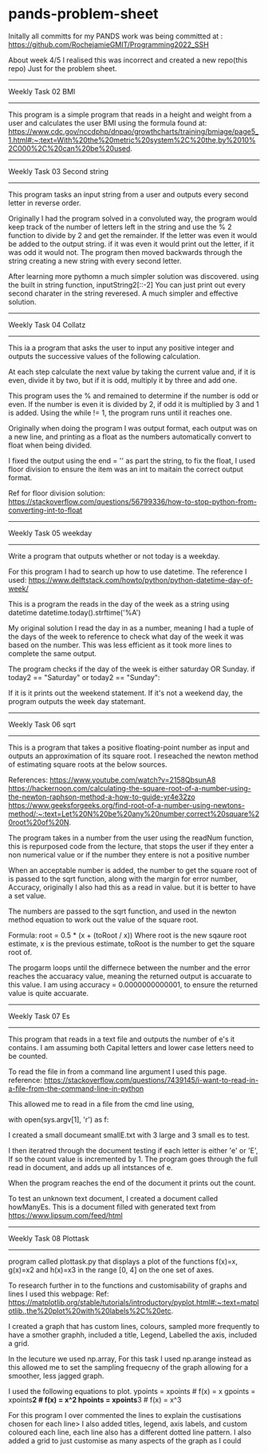 # pands-problem-sheet

Initally all committs for my PANDS work was being committed at :
https://github.com/RochejamieGMIT/Programming2022_SSH

About week 4/5 I realised this was incorrect and created a new repo(this repo) Just for the problem sheet.

*****************
Weekly Task 02
BMI
******************

This program is a simple program that reads in a height and weight from a user 
and calculates the user BMI using the formula found at:
https://www.cdc.gov/nccdphp/dnpao/growthcharts/training/bmiage/page5_1.html#:~:text=With%20the%20metric%20system%2C%20the,by%2010%2C000%2C%20can%20be%20used.

*****************
Weekly Task 03
Second string
******************

This program tasks an input string from a user and outputs every second letter in reverse order.

Originally I had the program solved in a convoluted way, the program would keep track of the number of letters left in the string and use the % 2 function to divide by 2 and get the remainder. If the letter was even it would be added to the output string. if it was even it would print out the letter, if it was odd it would not. The program then moved backwards through the string creating a new string with every second letter. 

After learning more pythomn a much simpler solution was discovered. 
using the built in string function, inputString2[::-2]
You can just print out every second charater in the string reveresed. 
A much simpler and effective solution. 

*****************
Weekly Task 04
Collatz
******************
This ia a program that asks the user to input any positive integer and outputs the successive values of the following calculation.

At each step calculate the next value by taking the current value and, if it is even, divide it by two, but if it is odd, multiply it by three and add one.

This program uses the % and remained to determine if the number is odd or even. 
If the number is even it is divided by 2, if odd it is multiplied by 3 and 1 is added.
Using the while != 1, the program runs until it reaches one.

Originally when doing the program I was output format, each output was on a new line, and printing as a float as the numbers automatically convert to float when being divided. 

I fixed the output using the end = '' as part the string, 
to fix the float, I used floor division to ensure the item was an int to maitain the correct output format.

Ref for floor division solution: 
https://stackoverflow.com/questions/56799336/how-to-stop-python-from-converting-int-to-float

*****************
Weekly Task 05
weekday
******************
Write a program that outputs whether or not today is a weekday.

For this program I had to search up how to use datetime. 
The reference I used: 
https://www.delftstack.com/howto/python/python-datetime-day-of-week/

This is a program the reads in the day of the week as a string using datetime
datetime.today().strftime('%A')

My original solution I read the day in as a number, meaning I had a tuple of the days of the week to reference to check what day of the week it was based on the number. 
This was less efficient as it took more lines to complete the same output. 

The program checks if the day of the week is either saturday OR Sunday. 
if today2 == "Saturday" or today2 == "Sunday":

If it is it prints out the weekend statement. 
If it's not a weekend day, the program outputs the week day statemant. 


*****************
Weekly Task 06
sqrt
******************
This is a program that takes a positive floating-point number as input and outputs an approximation of its square root.
I reseached the newton method of estimating square roots at the below sources. 

References: https://www.youtube.com/watch?v=2158QbsunA8
 https://hackernoon.com/calculating-the-square-root-of-a-number-using-the-newton-raphson-method-a-how-to-guide-yr4e32zo
 https://www.geeksforgeeks.org/find-root-of-a-number-using-newtons-method/:~:text=Let%20N%20be%20any%20number,correct%20square%20root%20of%20N.

 The program takes in a number from the user using the readNum function, this is repurposed code from the lecture, that stops the user if they enter a non numerical value or if the number they entere is not a positive number

 When an acceptable number is added, the number to get the square root of is passed to the sqrt function, along with the margin for error number, Accuracy, originally I also had this as a read in value. but it is better to have a set value. 

 The numbers are passed to the sqrt function, and used in the newton method equation to work out the value of the square root. 
 
 Formula:
 root = 0.5 * (x + (toRoot / x))
 Where root is the new sqaure root estimate, x is the previous estimate, toRoot is the number to get the square root of.


 The progarm loops until the differnece between the number and the error reaches the accuaracy value, meaning the returned output is accuarate to this value. I am using accuracy  = 0.0000000000001, to ensure the returned value is quite accuarate. 

 *****************
Weekly Task 07
Es
******************
This program that reads in a text file and outputs the number of e's it contains.
I am assuming both Capital letters and lower case letters need to be counted.

To read the file in from a command line argument I used this page.
reference:
https://stackoverflow.com/questions/7439145/i-want-to-read-in-a-file-from-the-command-line-in-python

This allowed me to read in a file from the cmd line using, 

with open(sys.argv[1], 'r') as f:

I created a small documeant smallE.txt with 3 large and 3 small es to test. 

I then iteratred through the document testing if each letter is either 'e' or 'E', If so the count value is incremented by 1. 
The program goes through the full read in document, and adds up all intstances of e. 

When the program reaches the end of the document it prints out the count. 

To test an unknown text document, I created a document called howManyEs. This is a  document filled with generated text from https://www.lipsum.com/feed/html 


*****************
Weekly Task 08
Plottask 
******************
program called plottask.py that displays a plot of the functions f(x)=x, g(x)=x2 and h(x)=x3 in the range [0, 4] on the one set of axes.

To research further in to the functions and customisability of graphs and lines I used this webpage:
Ref:
https://matplotlib.org/stable/tutorials/introductory/pyplot.html#:~:text=matplotlib.,the%20plot%20with%20labels%2C%20etc.

I created a graph that has custom lines, colours, sampled more frequently to have a smother graphh, included a title, Legend, Labelled the axis, included a grid.

In the lecuture we used np.array, For this task I used np.arange instead as this allowed me to set the sampling frequecny  of the graph allowing for a smoother, less jagged graph.

I used the following equations to plot. 
ypoints = xpoints # f(x) = x
gpoints = xpoints**2 # f(x) = x^2
hpoints = xpoints**3 # f(x) = x^3

For this program I over commented the lines to explain the custisations chosen for each line>
I also added titles, legend, axis labels, and custom coloured each line, each line also has a different dotted line pattern. I also added a grid to just customise as many aspects of the graph as I could 